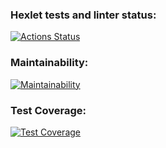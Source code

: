 ### Hexlet tests and linter status:
[![Actions Status](https://github.com/camelCalm/frontend-project-46/actions/workflows/hexlet-check.yml/badge.svg)](https://github.com/camelCalm/frontend-project-46/actions)

### Maintainability:
[![Maintainability](https://api.codeclimate.com/v1/badges/2880b6bdf89b9cff9e3c/maintainability)](https://codeclimate.com/github/camelCalm/frontend-project-46/maintainability)

### Test Coverage:
[![Test Coverage](https://api.codeclimate.com/v1/badges/2880b6bdf89b9cff9e3c/test_coverage)](https://codeclimate.com/github/camelCalm/frontend-project-46/test_coverage)
